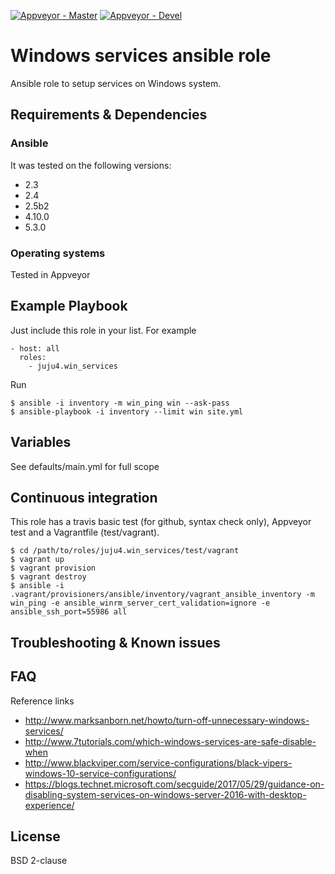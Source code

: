 [![Appveyor - Master](https://ci.appveyor.com/api/projects/status/q5xmo6e1ijns8t05/branch/master?svg=true)](https://ci.appveyor.com/project/juju4/ansible-win-services/branch/master)
[![Appveyor - Devel](https://ci.appveyor.com/api/projects/status/q5xmo6e1ijns8t05/branch/devel?svg=true)](https://ci.appveyor.com/project/juju4/ansible-win-services/branch/devel)

# Windows services ansible role

Ansible role to setup services on Windows system.

## Requirements & Dependencies

### Ansible
It was tested on the following versions:
 * 2.3
 * 2.4
 * 2.5b2
 * 4.10.0
 * 5.3.0

### Operating systems

Tested in Appveyor

## Example Playbook

Just include this role in your list.
For example

```
- host: all
  roles:
    - juju4.win_services
```

Run
```
$ ansible -i inventory -m win_ping win --ask-pass
$ ansible-playbook -i inventory --limit win site.yml
```

## Variables

See defaults/main.yml for full scope

## Continuous integration

This role has a travis basic test (for github, syntax check only), Appveyor test and a Vagrantfile (test/vagrant).

```
$ cd /path/to/roles/juju4.win_services/test/vagrant
$ vagrant up
$ vagrant provision
$ vagrant destroy
$ ansible -i .vagrant/provisioners/ansible/inventory/vagrant_ansible_inventory -m win_ping -e ansible_winrm_server_cert_validation=ignore -e ansible_ssh_port=55986 all
```

## Troubleshooting & Known issues

## FAQ

Reference links
* http://www.marksanborn.net/howto/turn-off-unnecessary-windows-services/
* http://www.7tutorials.com/which-windows-services-are-safe-disable-when
* http://www.blackviper.com/service-configurations/black-vipers-windows-10-service-configurations/
* https://blogs.technet.microsoft.com/secguide/2017/05/29/guidance-on-disabling-system-services-on-windows-server-2016-with-desktop-experience/

## License

BSD 2-clause
